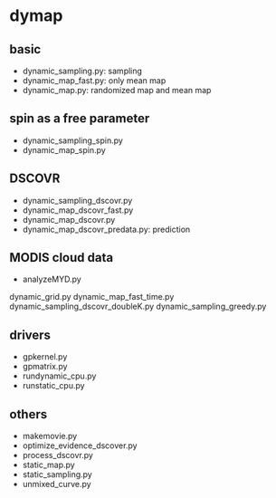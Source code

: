 # dymap

## basic

- dynamic_sampling.py: sampling 
- dynamic_map_fast.py: only mean map
- dynamic_map.py: randomized map and mean map

## spin as a free parameter

- dynamic_sampling_spin.py
- dynamic_map_spin.py

## DSCOVR

- dynamic_sampling_dscovr.py
- dynamic_map_dscovr_fast.py
- dynamic_map_dscovr.py
- dynamic_map_dscovr_predata.py: prediction

## MODIS cloud data

- analyzeMYD.py

dynamic_grid.py
dynamic_map_fast_time.py
dynamic_sampling_dscovr_doubleK.py
dynamic_sampling_greedy.py

## drivers

- gpkernel.py
- gpmatrix.py
- rundynamic_cpu.py
- runstatic_cpu.py


## others
- makemovie.py
- optimize_evidence_dscover.py
- process_dscovr.py
- static_map.py
- static_sampling.py
- unmixed_curve.py
